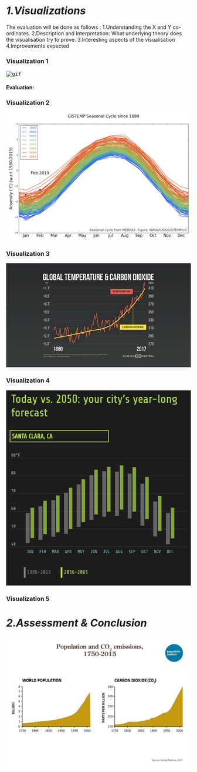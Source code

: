 # *1.Visualizations*
The evaluation will be done as follows :
1.Understanding the X and Y co-ordinates. 
2.Description and Interpretation: What underlying theory does the visualisation try to prove.
3.Interesting aspects of the visualisation
4.Improvements expected 
### Visualization 1

<kbd>![gif](images/3.gif)</kbd>

#### Evaluation:

### Visualization 2

<kbd>![png](images/4.png)</kbd>




### Visualization 3
<kbd>![png](images/6.png)</kbd>



### Visualization 4

<kbd>![png](images/5.PNG)</kbd>

### Visualization 5



# *2.Assessment & Conclusion*
<kbd>![img](images/2.jpg)</kbd>